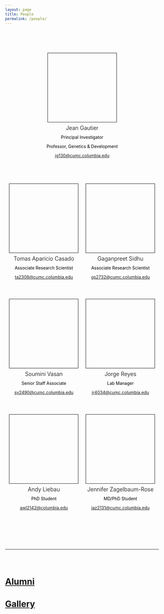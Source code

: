 ```yaml
---
layout: page
title: People
permalink: /people/
---
```


<style>
people-body{
  text-align:center;
  display:block;
}
.person{
  background: #FE4365;
  border: 3px solid #73AD21;
  display: inline-block;
  height: 225px;
  width: 225px;
  text-align: center;
  line-height: 200px;
  color: #FFFFFF;
  z-index:2;
}

.person-jg130{
  border: 1px solid #000000;
  display: inline-block;
  height: 225px;
  width: 225px;
  text-align: center;
  line-height: 500px;
  color: #FFFFFF;
  z-index:2;
  background:url('/assets/img/people/jg130.jpg');
  background-size:cover;
}
.person-ta2308{
  border: 1px solid #000000;
  display: inline-block;
  height: 225px;
  width: 225px;
  text-align: center;
  line-height: 500px;
  color: #FFFFFF;
  z-index:2;
  background:url('/assets/img/people/ta2308.jpg');
  background-size:cover;
}
.person-gs2732{
  border: 1px solid #000000;
  display: inline-block;
  height: 225px;
  width: 225px;
  text-align: center;
  line-height: 500px;
  color: #FFFFFF;
  z-index:2;
  background:url('/assets/img/people/gs2732.jpg');
  background-size:cover;
}
.person-sv2490{
  border: 1px solid #000000;
  display: inline-block;
  height: 225px;
  width: 225px;
  text-align: center;
  line-height: 500px;
  color: #FFFFFF;
  z-index:2;
  background:url('/assets/img/people/sv2490.jpg');
  background-size:cover;
}
.person-jr4034{
  border: 1px solid #000000;
  display: inline-block;
  height: 225px;
  width: 225px;
  text-align: center;
  line-height: 500px;
  color: #FFFFFF;
  z-index:2;
  background:url('/assets/img/people/jr4034.jpg');
  background-size:cover;
}
.person-awl2142{
  border: 1px solid #000000;
  display: inline-block;
  height: 225px;
  width: 225px;
  text-align: center;
  line-height: 500px;
  color: #FFFFFF;
  z-index:2;
  background:url('/assets/img/people/awl2142.jpg');
  background-size:cover;
}
.person-jaz2131{
  border: 1px solid #000000;
  display: inline-block;
  height: 225px;
  width: 225px;
  text-align: center;
  line-height: 500px;
  color: #FFFFFF;
  z-index:2;
  background:url('/assets/img/people/jaz2131.jpg');
  background-size:cover;
}

people-span {
    margin: 75px 10px;
}

.person-name {
  line-height:50px;
  font-size:18px;
  font-weight:350;
  color:#000000;
  position:relative;
  bottom:-220px;
  text-align:center;
  height:50px;
  z-index:1;
  width:300px;
  left:-37px;
}
.person-desc {
  line-height:50px;
  color:#000000;
  position:relative;
  bottom:-200px;
  text-align:center;
  height:50px;
  width:300px;
  z-index:1;
  left:-37px;
}
.person-desc-2 {
  line-height:50px;
  color:#000000;
  position:relative;
  bottom:-180px;
  text-align:center;
  height:50px;
  width:300px;
  z-index:1;
  left:-37px;
}
.person-desc-3 {
  line-height:50px;
  color:#000000;
  position:relative;
  bottom:-160px;
  text-align:center;
  height:50px;
  width:300px;
  z-index:1;
  left:-37px;
}

</style>



<people-body>
<people-span class="person-jg130">
<div class="person-name">Jean Gautier</div>
<div class="person-desc">Principal Investigator</div>
<div class="person-desc-2">Professor, Genetics & Development</div>
<div class="person-desc-3"><a class="u-email" href="mailto:jg130@cumc.columbia.edu">jg130@cumc.columbia.edu</a></div>
</people-span>
</people-body>

<div style="height:50px;"></div>

<people-body>
<people-span class="person-ta2308">
<div class="person-name">Tomas Aparicio Casado</div>
<div class="person-desc">Associate Research Scientist</div>
<div class="person-desc-2"><a class="u-email" href="mailto:ta2308@cumc.columbia.edu">ta2308@cumc.columbia.edu</a></div>
</people-span>
<people-span class="person-gs2732">
<div class="person-name">Gaganpreet Sidhu</div>
<div class="person-desc">Associate Research Scientist</div>
<div class="person-desc-2"><a class="u-email" href="mailto:gs2732@cumc.columbia.edu">gs2732@cumc.columbia.edu</a></div>
</people-span>
</people-body>


<people-body>
<people-span class="person-sv2490">
<div class="person-name">Soumini Vasan</div>
<div class="person-desc">Senior Staff Associate</div>
<div class="person-desc-2"><a class="u-email" href="mailto:sv2490@cumc.columbia.edu">sv2490@cumc.columbia.edu</a></div>
</people-span>
<people-span class="person-jr4034">
<div class="person-name">Jorge Reyes</div>
<div class="person-desc">Lab Manager</div>
<div class="person-desc-2"><a class="u-email" href="mailto:jr4034@cumc.columbia.edu">jr4034@cumc.columbia.edu</a></div>
</people-span>
</people-body>


<people-body>
<people-span class="person-awl2142">
<div class="person-name">Andy Liebau</div>
<div class="person-desc">PhD Student</div>
<div class="person-desc-2"><a class="u-email" href="mailto:awl2142@columbia.edu">awl2142@columbia.edu</a></div>
</people-span>
<people-span class="person-jaz2131">
<div class="person-name">Jennifer Zagelbaum-Rose</div>
<div class="person-desc">MD/PhD Student</div>
<div class="person-desc-2"><a class="u-email" href="mailto:jaz2131@cumc.columbia.edu">jaz2131@cumc.columbia.edu</a></div>
</people-span>
</people-body>


<div style="height:125px;"></div>

----------------

<br/><br/>

# [Alumni](/alumni)
# [Gallery](/gallery) 
